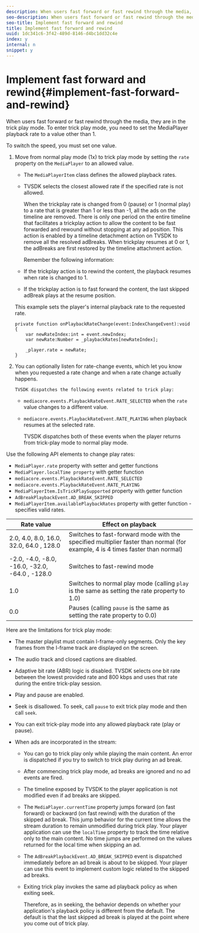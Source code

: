 ```yaml
---
description: When users fast forward or fast rewind through the media, they are in the trick play mode. To enter trick play mode, you need to set the MediaPlayer playback rate to a value other than 1.
seo-description: When users fast forward or fast rewind through the media, they are in the trick play mode. To enter trick play mode, you need to set the MediaPlayer playback rate to a value other than 1.
seo-title: Implement fast forward and rewind
title: Implement fast forward and rewind
uuid: 1dc341c6-3f42-489d-8146-d4bc1dd32c4e
index: y
internal: n
snippet: y
---
```


# Implement fast forward and rewind{#implement-fast-forward-and-rewind}

When users fast forward or fast rewind through the media, they are in the trick play mode. To enter trick play mode, you need to set the MediaPlayer playback rate to a value other than 1.

To switch the speed, you must set one value. 

1. Move from normal play mode (1x) to trick play mode by setting the `rate` property on the `MediaPlayer` to an allowed value.

    * The `MediaPlayerItem` class defines the allowed playback rates. 
    * TVSDK selects the closest allowed rate if the specified rate is not allowed.

       When the trickplay rate is changed from 0 (pause) or 1 (normal play) to a rate that is greater than 1 or less than -1, all the ads on the timeline are removed. There is only one period on the entire timeline that facilitates a trickplay action to allow the content to be fast forwarded and rewound without stopping at any ad position. This action is enabled by a timeline detachment action on TVSDK to remove all the resolved adBreaks. When trickplay resumes at 0 or 1, the adBreaks are first restored by the timeline attachment action.

       Remember the following information:

    * If the trickplay action is to rewind the content, the playback resumes when rate is changed to 1. 
    * If the trickplay action is to fast forward the content, the last skipped adBreak plays at the resume position.

   This example sets the player's internal playback rate to the requested rate.

   ```
   private function onPlaybackRateChange(event:IndexChangeEvent):void { 
       var newRateIndex:int = event.newIndex; 
       var newRate:Number = _playbackRates[newRateIndex]; 
    
       _player.rate = newRate; 
   } 
   
   ```

1. You can optionally listen for rate-change events, which let you know when you requested a rate change and when a rate change actually happens.

       TVSDK dispatches the following events related to trick play:

    * `mediacore.events.PlaybackRateEvent.RATE_SELECTED` when the `rate` value changes to a different value. 
    
    * `mediacore.events.PlaybackRateEvent.RATE_PLAYING` when playback resumes at the selected rate.

       TVSDK dispatches both of these events when the player returns from trick-play mode to normal play mode. 
    
Use the following API elements to change play rates:

* `MediaPlayer.rate` property with setter and getter functions 
* `MediaPlayer.localTime property` with getter function 
* `mediacore.events.PlaybackRateEvent.RATE_SELECTED` 
* `mediacore.events.PlaybackRateEvent.RATE_PLAYING` 
* `MediaPlayerItem.IsTrickPlaySupported` property with getter function 
* `AdBreakPlaybackEvent.AD_BREAK_SKIPPED` 
* `MediaPlayerItem.availablePlaybackRates` property with getter function - specifies valid rates.

|  Rate value  | Effect on playback  |
|---|---|
|  2.0, 4.0, 8.0, 16.0, 32.0, 64.0  , 128.0   | Switches to fast-forward mode with the specified multiplier faster than normal (for example, 4 is 4 times faster than normal)  |
|  -2.0, -4.0, -8.0, -16.0, -32.0, -64.0  , -128.0   | Switches to fast-rewind mode  |
|  1.0  | Switches to normal play mode (calling `play` is the same as setting the rate property to 1.0)  |
|  0.0  | Pauses (calling `pause` is the same as setting the rate property to 0.0)  |

Here are the limitations for trick play mode:

* The master playlist must contain I-frame-only segments. Only the key frames from the I-frame track are displayed on the screen. 
* The audio track and closed captions are disabled. 
* Adaptive bit rate (ABR) logic is disabled. TVSDK selects one bit rate between the lowest provided rate and 800 kbps and uses that rate during the entire trick-play session. 
* Play and pause are enabled. 
* Seek is disallowed. To seek, call `pause` to exit trick play mode and then call `seek`. 

* You can exit trick-play mode into any allowed playback rate (play or pause). 
* When ads are incorporated in the stream:

    * You can go to trick play only while playing the main content. An error is dispatched if you try to switch to trick play during an ad break. 
    * After commencing trick play mode, ad breaks are ignored and no ad events are fired. 
    * The timeline exposed by TVSDK to the player application is not modified even if ad breaks are skipped. 
    * The `MediaPlayer.currentTime` property jumps forward (on fast forward) or backward (on fast rewind) with the duration of the skipped ad break. This jump behavior for the current time allows the stream duration to remain unmodified during trick play. Your player application can use the `localTime` property to track the time relative only to the main content. No time jumps are performed on the values returned for the local time when skipping an ad. 
    
    * The `AdBreakPlaybackEvent.AD_BREAK_SKIPPED` event is dispatched immediately before an ad break is about to be skipped. Your player can use this event to implement custom logic related to the skipped ad breaks. 
    * Exiting trick play invokes the same ad playback policy as when exiting seek.

      Therefore, as in seeking, the behavior depends on whether your application's playback policy is different from the default. The default is that the last skipped ad break is played at the point where you come out of trick play.

